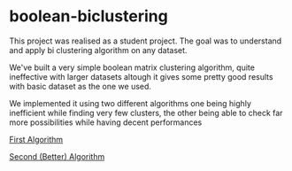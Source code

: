 # boolean-biclustering

This project was realised as a student project. The goal was to understand and apply bi clustering algorithm on any dataset.

We've built a very simple boolean matrix clustering algorithm, quite ineffective with larger datasets altough it gives some pretty good results with basic dataset as the one we used. 

We implemented it using two different algorithms one being highly inefficient while finding very few clusters, the other being able to check far more possibilities while having decent performances

[First Algorithm](https://github.com/LouisSDev/boolean-biclustering/blob/master/algo1.out)

[Second (Better) Algorithm](https://github.com/LouisSDev/boolean-biclustering/blob/master/algo2.out)
